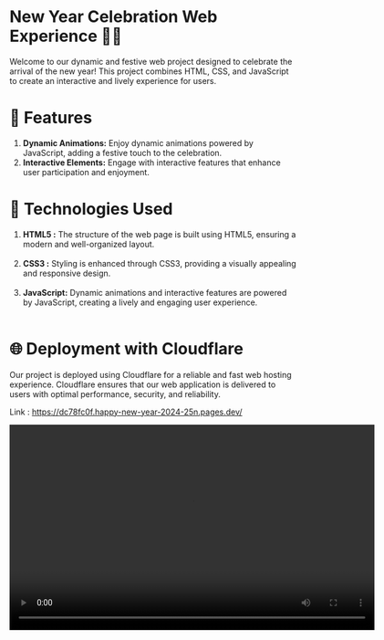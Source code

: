 # New Year Celebration Web Experience 🎉🚀

<p>Welcome to our dynamic and festive web project designed to celebrate the arrival of the new year! This project combines HTML, CSS, and JavaScript to create an interactive and lively experience for users.</p>

# 🎉 Features
<ol>
<li><b>Dynamic Animations:</b> Enjoy dynamic animations powered by JavaScript, adding a festive touch to the celebration.</li>
<li><b>Interactive Elements:</b> Engage with interactive features that enhance user participation and enjoyment.</li>
</ol>

# 🚀 Technologies Used

<ol>
<li><b>HTML5 :</b> The structure of the web page is built using HTML5, ensuring a modern and well-organized layout.</li><br>
<li><b>CSS3 :</b> Styling is enhanced through CSS3, providing a visually appealing and responsive design.</li><br>
<li><b>JavaScript:</b> Dynamic animations and interactive features are powered by JavaScript, creating a lively and engaging user experience.</li><br>
</ol>

# 🌐 Deployment with Cloudflare

Our project is deployed using Cloudflare for a reliable and fast web hosting experience. Cloudflare ensures that our web application is delivered to users with optimal performance, security, and reliability.

Link : https://dc78fc0f.happy-new-year-2024-25n.pages.dev/


<video width="640" height="360" controls>
        <source src="https://firebasestorage.googleapis.com/v0/b/test-reactnative-9bda1.appspot.com/o/happy%20new%20year.mp4?alt=media&token=c4e900a4-688b-41d8-a1fc-6013f9226d6a" type="video/mp4">
        Your browser does not support the video tag.
    </video>